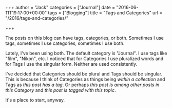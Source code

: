 +++
author = "Jack"
categories = ["Journal"]
date = "2016-06-11T19:17:00+00:00"
tags = ["Blogging"]
title = "Tags and Categories"
url = "/2016/tags-and-categories/"

+++

The posts on this blog can have tags, categories, or both. Sometimes I use tags, sometimes I use categories, sometimes I use both.

Lately, I've been using both. The default category is "Journal". I use tags like "film", "Nikon", etc. I noticed that for Categories I use pluralized words and for Tags I use the singular form. Neither are used consistently.

I've decided that Categories should be plural and Tags should be singular. This is because I think of Categories as things being _within a collection_ and Tags as _this post has a tag_. Or perhaps _this post is among other posts in this Category_ and _this post is tagged with this topic_.

It's a place to start, anyway.